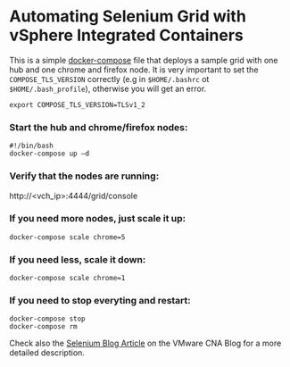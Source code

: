 # Automating Selenium Grid with vSphere Integrated Containers

This is a simple [docker-compose](https://docs.docker.com/compose/) file that deploys a sample grid with one hub and one chrome and firefox node. It is very important to set the `COMPOSE_TLS_VERSION` correctly (e.g in `$HOME/.bashrc` ot `$HOME/.bash_profile`), otherwise you will get an error.

```
export COMPOSE_TLS_VERSION=TLSv1_2
```

### Start the hub and chrome/firefox nodes:

```
#!/bin/bash
docker-compose up –d
```

### Verify that the nodes are running:

http://<vch_ip>:4444/grid/console

### If you need more nodes, just scale it up:

```
docker-compose scale chrome=5
```

### If you need less, scale it down:

```
docker-compose scale chrome=1
```

### If you need to stop everyting and restart:

```
docker-compose stop
docker-compose rm
```

Check also the [Selenium Blog Article](https://blogs.vmware.com/cloudnative/2018/02/28/running-selenium-grid-vsphere-vsphere-integrated-containers/) on the VMware CNA Blog for a more detailed description.

